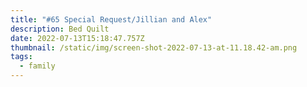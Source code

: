 ```yaml
---
title: "#65 Special Request/Jillian and Alex"
description: Bed Quilt
date: 2022-07-13T15:18:47.757Z
thumbnail: /static/img/screen-shot-2022-07-13-at-11.18.42-am.png
tags:
  - family
---
```

